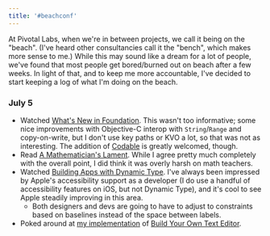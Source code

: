 ```yaml
---
title: '#beachconf'
---
```


At Pivotal Labs, when we're in between projects, we call it being on the
"beach". (I've heard other consultancies call it the "bench", which makes more
sense to me.) While this may sound like a dream for a lot of people, we've
found that most people get bored/burned out on beach after a few weeks. In
light of that, and to keep me more accountable, I've decided to start keeping a
log of what I'm doing on the beach.

### July 5

- Watched [What's New in Foundation][212]. This wasn't too informative; some
  nice improvements with Objective-C interop with `String`/`Range` and
  copy-on-write, but I don't use key paths or KVO a lot, so that was not as
  interesting. The addition of [Codable][codable] is greatly welcomed, though.
- Read [A Mathematician's Lament][lament]. While I agree pretty much completely
  with the overall point, I did think it was overly harsh on math teachers.
- Watched [Building Apps with Dynamic Type][245]. I've always been impressed by
  Apple's accessibility support as a developer (I do use a handful of
  accessibility features on iOS, but not Dynamic Type), and it's cool to see
  Apple steadily improving in this area.
  - Both designers and devs are going to have to adjust to constraints based on
    baselines instead of the space between labels.
- Poked around at [my implementation][kilo-rs] of [Build Your Own Text
  Editor][text-editor].

[212]: https://developer.apple.com/wwdc17/212
[codable]: https://developer.apple.com/documentation/swift/codable
[lament]: https://www.maa.org/sites/default/files/pdf/devlin/LockhartsLament.pdf
[245]: https://developer.apple.com/wwdc2017/245
[kilo-rs]: https://github.com/kejadlen/kilo-rs
[text-editor]: http://viewsourcecode.org/snaptoken/kilo/index.html
